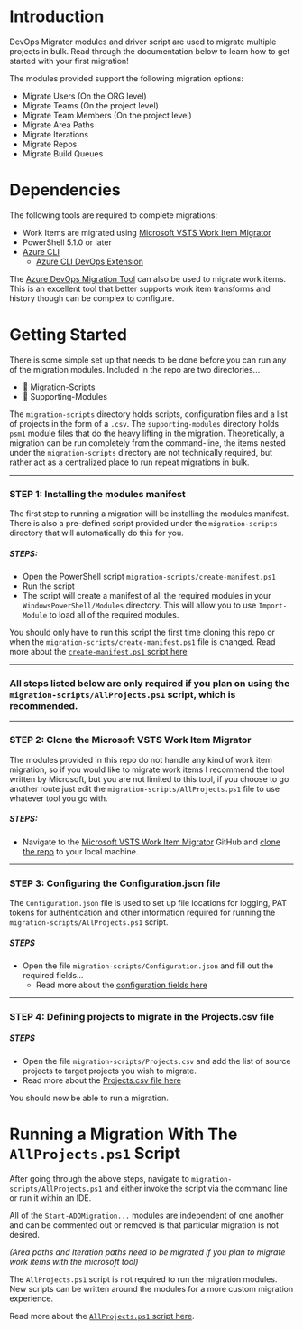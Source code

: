 # Introduction

DevOps Migrator modules and driver script are used to migrate multiple projects in bulk. Read through the documentation below to learn how to get started with your first migration!

The modules provided support the following migration options:
- Migrate Users (On the ORG level)
- Migrate Teams (On the project level)
- Migrate Team Members (On the project level)
- Migrate Area Paths
- Migrate Iterations
- Migrate Repos
- Migrate Build Queues

# Dependencies
The following tools are required to complete migrations:

- Work Items are migrated using [Microsoft VSTS Work Item Migrator](https://github.com/microsoft/vsts-work-item-migrator)
- PowerShell 5.1.0 or later
- [Azure CLI](https://docs.microsoft.com/en-us/cli/azure/install-azure-cli)
	- [Azure CLI DevOps Extension](https://docs.microsoft.com/en-us/azure/devops/cli/?view=azure-devops)

The [Azure DevOps Migration Tool](https://github.com/nkdAgility/azure-devops-migration-tools) can also be used to migrate work items. This is an excellent tool that better supports work item transforms and history though can be complex to configure.

# Getting Started
There is some simple set up that needs to be done before you can run any of the migration modules. Included in the repo are two directories...
- 📂 Migration-Scripts
- 📂 Supporting-Modules

The `migration-scripts` directory holds scripts, configuration files and a list of projects in the form of a `.csv`. 
The `supporting-modules` directory holds `psm1` module files that do the heavy lifting in the migration. Theoretically, a migration can be run completely from the command-line, the items nested under the `migration-scripts` directory are not technically required, but rather act as a centralized place to run repeat migrations in bulk.

---
### STEP 1: Installing the modules manifest
The first step to running a migration will be installing the modules manifest. There is also a pre-defined script provided under the `migration-scripts` directory that will automatically do this for you.

##### STEPS:
- Open the PowerShell script `migration-scripts/create-manifest.ps1`
- Run the script
- The script will create a manifest of all the required modules in your `WindowsPowerShell/Modules` directory. This will allow you to use `Import-Module` to load all of the required modules.

You should only have to run this script the first time cloning this repo or when the `migration-scripts/create-manifest.ps1` file is changed. Read more about the [`create-manifest.ps1` script here](migration-scripts/README.md#create-manifest.ps1)

---
### All steps listed below are only required if you plan on using the `migration-scripts/AllProjects.ps1` script, which is recommended.
---


### STEP 2: Clone the Microsoft VSTS Work Item Migrator

The modules provided in this repo do not handle any kind of work item migration, so if you would like to migrate work items I recommend the tool written by Microsoft, but you are not limited to this tool, if you choose to go another route just edit the `migration-scripts/AllProjects.ps1` file to use whatever tool you go with.

##### STEPS:

- Navigate to the [Microsoft VSTS Work Item Migrator](https://github.com/microsoft/vsts-work-item-migrator) GitHub and [clone the repo](https://docs.github.com/en/github/creating-cloning-and-archiving-repositories/cloning-a-repository-from-github/cloning-a-repository) to your local machine.

---

### STEP 3: Configuring the Configuration.json file

The `Configuration.json` file is used to set up file locations for logging, PAT tokens for authentication and other information required for running the `migration-scripts/AllProjects.ps1` script.

##### STEPS

- Open the file `migration-scripts/Configuration.json` and fill out the required fields...
	- Read more about the [configuration fields here](migration-scripts/README.md#configuration.json)

---

### STEP 4: Defining projects to migrate in the Projects.csv file

##### STEPS

- Open the file `migration-scripts/Projects.csv` and add the list of source projects to target projects you wish to migrate.
- Read more about the [Projects.csv file here](migration-scripts/README.md#Projects.csv)

You should now be able to run a migration.  

# Running a Migration With The `AllProjects.ps1` Script

After going through the above steps, navigate to `migration-scripts/AllProjects.ps1` and either invoke the script via the command line or run it within an IDE.

All of the `Start-ADOMigration...` modules are independent of one another and can be commented out or removed is that particular migration is not desired.

_(Area paths and Iteration paths need to be migrated if you plan to migrate work items with the microsoft tool)_

The `AllProjects.ps1` script is not required to run the migration modules. New scripts can be written around the modules for a more custom migration experience.

Read more about the [`AllProjects.ps1` script here](migration-scripts/README.md#AllProjects.ps1).